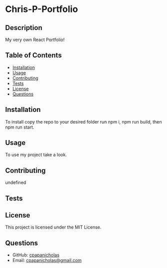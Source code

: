 
  # Chris-P-Portfolio 
  
  ## Description
  My very own React Portfolio!
  
  ## Table of Contents
  - [Installation](#installation)
  - [Usage](#usage)
  - [Contributing](#contributing)
  - [Tests](#tests)
  - [License](#license)
  - [Questions](#questions)
  
  ## Installation
  To install copy the repo to your desired folder run npm i, npm run build, then npm run start.
  
  ## Usage
  To use my project take a look.
  
  ## Contributing
  undefined
  
  ## Tests
  
  
  ## License
  This project is licensed under the MIT License.
  
  ## Questions
  - GitHub: [cpapanicholas](https://github.com/cpapanicholas)
  - Email: cpapanicholas@gmail.com
    
